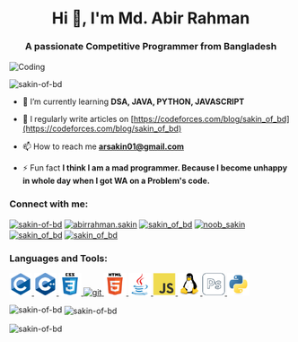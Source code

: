 <h1 align="center">Hi 👋, I'm Md. Abir Rahman</h1>
<h3 align="center">A passionate Competitive Programmer from Bangladesh</h3>
<img align="center" alt="Coding" width="300" src="https://media4.giphy.com/media/v1.Y2lkPTc5MGI3NjExNHdoc3RyNTFka29nMTRseWNrMmVmMnhvODRvMGl6NTBxenZodXZ3aSZlcD12MV9pbnRlcm5hbF9naWZfYnlfaWQmY3Q9Zw/13HgwGsXF0aiGY/giphy.webp">

<p align="left"> <img src="https://komarev.com/ghpvc/?username=sakin-of-bd&label=Profile%20views&color=0e75b6&style=flat" alt="sakin-of-bd" /> </p>

- 🌱 I’m currently learning **DSA, JAVA, PYTHON, JAVASCRIPT**

- 📝 I regularly write articles on [https://codeforces.com/blog/sakin_of_bd](https://codeforces.com/blog/sakin_of_bd)

- 📫 How to reach me **arsakin01@gmail.com**

- ⚡ Fun fact **I think I am a mad programmer. Because I become unhappy in whole day when I got WA on a Problem's code.**

<h3 align="left">Connect with me:</h3>
<p align="left">
<a href="https://linkedin.com/in/sakin-of-bd" target="blank"><img align="center" src="https://raw.githubusercontent.com/rahuldkjain/github-profile-readme-generator/master/src/images/icons/Social/linked-in-alt.svg" alt="sakin-of-bd" height="30" width="40" /></a>
<a href="https://fb.com/abirrahman.sakin" target="blank"><img align="center" src="https://raw.githubusercontent.com/rahuldkjain/github-profile-readme-generator/master/src/images/icons/Social/facebook.svg" alt="abirrahman.sakin" height="30" width="40" /></a>
<a href="https://www.codechef.com/users/sakin_of_bd" target="blank"><img align="center" src="https://cdn.jsdelivr.net/npm/simple-icons@3.1.0/icons/codechef.svg" alt="sakin_of_bd" height="30" width="40" /></a>
<a href="https://www.hackerrank.com/noob_sakin" target="blank"><img align="center" src="https://raw.githubusercontent.com/rahuldkjain/github-profile-readme-generator/master/src/images/icons/Social/hackerrank.svg" alt="noob_sakin" height="30" width="40" /></a>
<a href="https://codeforces.com/profile/sakin_of_bd" target="blank"><img align="center" src="https://raw.githubusercontent.com/rahuldkjain/github-profile-readme-generator/master/src/images/icons/Social/codeforces.svg" alt="sakin_of_bd" height="30" width="40" /></a>
<a href="https://www.leetcode.com/sakin_of_bd" target="blank"><img align="center" src="https://raw.githubusercontent.com/rahuldkjain/github-profile-readme-generator/master/src/images/icons/Social/leet-code.svg" alt="sakin_of_bd" height="30" width="40" /></a>
</p>

<h3 align="left">Languages and Tools:</h3>
<p align="left"> <a href="https://www.cprogramming.com/" target="_blank" rel="noreferrer"> <img src="https://raw.githubusercontent.com/devicons/devicon/master/icons/c/c-original.svg" alt="c" width="40" height="40"/> </a> <a href="https://www.w3schools.com/cpp/" target="_blank" rel="noreferrer"> <img src="https://raw.githubusercontent.com/devicons/devicon/master/icons/cplusplus/cplusplus-original.svg" alt="cplusplus" width="40" height="40"/> </a> <a href="https://www.w3schools.com/css/" target="_blank" rel="noreferrer"> <img src="https://raw.githubusercontent.com/devicons/devicon/master/icons/css3/css3-original-wordmark.svg" alt="css3" width="40" height="40"/> </a> <a href="https://git-scm.com/" target="_blank" rel="noreferrer"> <img src="https://www.vectorlogo.zone/logos/git-scm/git-scm-icon.svg" alt="git" width="40" height="40"/> </a> <a href="https://www.w3.org/html/" target="_blank" rel="noreferrer"> <img src="https://raw.githubusercontent.com/devicons/devicon/master/icons/html5/html5-original-wordmark.svg" alt="html5" width="40" height="40"/> </a> <a href="https://www.java.com" target="_blank" rel="noreferrer"> <img src="https://raw.githubusercontent.com/devicons/devicon/master/icons/java/java-original.svg" alt="java" width="40" height="40"/> </a> <a href="https://developer.mozilla.org/en-US/docs/Web/JavaScript" target="_blank" rel="noreferrer"> <img src="https://raw.githubusercontent.com/devicons/devicon/master/icons/javascript/javascript-original.svg" alt="javascript" width="40" height="40"/> </a> <a href="https://www.linux.org/" target="_blank" rel="noreferrer"> <img src="https://raw.githubusercontent.com/devicons/devicon/master/icons/linux/linux-original.svg" alt="linux" width="40" height="40"/> </a> <a href="https://www.photoshop.com/en" target="_blank" rel="noreferrer"> <img src="https://raw.githubusercontent.com/devicons/devicon/master/icons/photoshop/photoshop-line.svg" alt="photoshop" width="40" height="40"/> </a> <a href="https://www.python.org" target="_blank" rel="noreferrer"> <img src="https://raw.githubusercontent.com/devicons/devicon/master/icons/python/python-original.svg" alt="python" width="40" height="40"/> </a> </p>

<p><img align="left" src="https://github-readme-stats.vercel.app/api/top-langs?username=sakin-of-bd&show_icons=true&locale=en&layout=compact" alt="sakin-of-bd" /></p>

<p>&nbsp;<img align="center" src="https://github-readme-stats.vercel.app/api?username=sakin-of-bd&show_icons=true&locale=en" alt="sakin-of-bd" /></p>

<p><img align="center" src="https://github-readme-streak-stats.herokuapp.com/?user=sakin-of-bd&" alt="sakin-of-bd" /></p>

